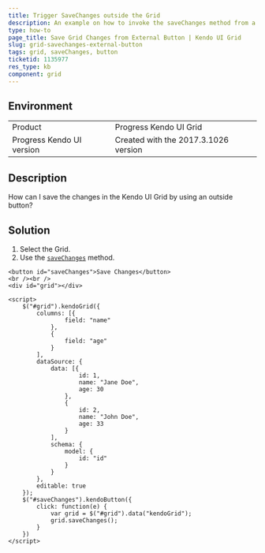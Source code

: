 ```yaml
---
title: Trigger SaveChanges outside the Grid
description: An example on how to invoke the saveChanges method from a button in the Kendo UI Grid.
type: how-to
page_title: Save Grid Changes from External Button | Kendo UI Grid
slug: grid-savechanges-external-button
tags: grid, saveChanges, button
ticketid: 1135977
res_type: kb
component: grid
---
```


## Environment

<table>
 <tr>
  <td>Product</td>
  <td>Progress Kendo UI Grid</td>
 </tr>
 <tr>
  <td>Progress Kendo UI version</td>
  <td>Created with the 2017.3.1026 version</td>
 </tr>
</table>

## Description

How can I save the changes in the Kendo UI Grid by using an outside button?

## Solution

1. Select the Grid.
1. Use the [`saveChanges`](https://docs.telerik.com/kendo-ui/api/javascript/ui/grid/methods/savechanges) method.

```dojo
<button id="saveChanges">Save Changes</button>
<br /><br />
<div id="grid"></div>

<script>
    $("#grid").kendoGrid({
        columns: [{
                field: "name"
            },
            {
                field: "age"
            }
        ],
        dataSource: {
            data: [{
                    id: 1,
                    name: "Jane Doe",
                    age: 30
                },
                {
                    id: 2,
                    name: "John Doe",
                    age: 33
                }
            ],
            schema: {
                model: {
                    id: "id"
                }
            }
        },
        editable: true
    });
    $("#saveChanges").kendoButton({
        click: function(e) {
            var grid = $("#grid").data("kendoGrid");
            grid.saveChanges();
        }
    })
</script>
```
